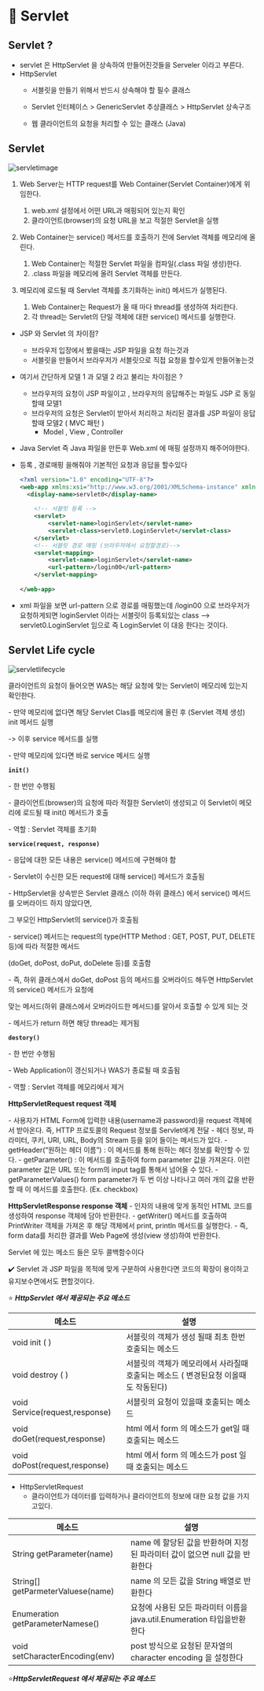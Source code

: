# :rocket: Servlet 

## Servlet ?

* servlet 은 HttpServlet 을 상속하여 만들어진것들을 Serveler 이라고 부른다.
* HttpServlet
  * 서블릿을 만들기 위해서 반드시 상속해야 할 필수 클래스
  * Servlet 인터페이스 >  GenericServlet 추상클래스 > HttpServlet 상속구조



  * 웹 클라이언트의 요청을 처리할 수 있는 클래스 (Java)

## Servlet


![servletimage](https://user-images.githubusercontent.com/80139780/170849376-8fed39b1-3157-43bf-9253-effd9a2c8e96.png)

1. Web Server는 HTTP request를 Web Container(Servlet Container)에게 위임한다.
   1. web.xml 설정에서 어떤 URL과 매핑되어 있는지 확인
   2. 클라이언트(browser)의 요청 URL을 보고 적절한 Servlet을 실행

2. Web Container는 service() 메서드를 호출하기 전에 Servlet 객체를 메모리에 올린다.
   1. Web Container는 적절한 Servlet 파일을 컴파일(.class 파일 생성)한다.
   2. .class 파일을 메모리에 올려 Servlet 객체를 만든다.

3. 메모리에 로드될 때 Servlet 객체를 초기화하는 init() 메서드가 실행된다.
   1. Web Container는 Request가 올 때 마다 thread를 생성하여 처리한다.
   2. 각 thread는 Servlet의 단일 객체에 대한 service() 메서드를 실행한다.


* JSP 와 Servlet 의 차이점? 

  * 브라우저 입장에서 봤을때는 JSP 파일을 요청 하는것과
  * 서블릿을 만들어서 브라우저가 서블릿으로 직접 요청을 할수있게 만들어놓는것

* 여기서 간단하게 모델 1 과 모델 2 라고 불리는 차이점은 ?

  * 브라우저의 요청이 JSP 파일이고 , 브라우저의 응답해주는 파일도 JSP  로 동일할때 모델1
  * 브라우저의 요청은 Servlet이 받아서 처리하고 처리된 결과를 JSP 파일이 응답할때 모델2 ( MVC 패턴 )
    * Model , View , Controller 

*  Java Servlet  즉 Java 파일을 만든후  Web.xml 에 매핑 설정까지 해주어야한다.

  * 등록 , 경로매핑  을해줘야 기본적인 요청과 응답을 할수있다

    ```xml
    <?xml version="1.0" encoding="UTF-8"?>
    <web-app xmlns:xsi="http://www.w3.org/2001/XMLSchema-instance" xmlns="http://xmlns.jcp.org/xml/ns/javaee" xsi:schemaLocation="http://xmlns.jcp.org/xml/ns/javaee http://xmlns.jcp.org/xml/ns/javaee/web-app_4_0.xsd" version="4.0">
      <display-name>servlet0</display-name>
    	
    	<!-- 서블릿 등록 -->
    	<servlet>
    		<servlet-name>loginServlet</servlet-name>
    		<servlet-class>servlet0.LoginServlet</servlet-class> 
    	</servlet>
    	<!-- 서블릿 경로 매핑 (브라우저에서 요청할경로)-->
      	<servlet-mapping>
      		<servlet-name>loginServlet</servlet-name>
      		<url-pattern>/login00</url-pattern>
      	</servlet-mapping>
      
    </web-app>
    ```

* xml 파일을 보면 url-pattern 으로 경로를 매핑했는데 /login00 으로 브라우저가 요청하게되면 loginServlet 이라는 서블릿이 등록되있는 class --> servlet0.LoginServlet 임으로 즉 LoginServlet 이 대응 한다는 것이다. 



## Servlet Life cycle

![servletlifecycle](https://user-images.githubusercontent.com/80139780/170849561-088f4f31-91b1-4a28-ac38-4b368358cc54.png)

클라이언트의 요청이 들어오면 WAS는 해당 요청에 맞는 Servlet이 메모리에 있는지 확인한다.

 \- 만약 메모리에 없다면 해당 Servlet Clas를 메모리에 올린 후 (Servlet 객체 생성) init 메서드 실행

  -> 이후 service 메서드를 실행

 \- 만약 메모리에 있다면 바로 service 메서드 실행

 

**`init()`**

 \- 한 번만 수행됨

 \- 클라이언트(browser)의 요청에 따라 적절한 Servlet이 생성되고 이 Servlet이 메모리에 로드될 때 init() 메서드가 호출

 \- 역할 : Servlet 객체를 초기화

 

**`service(request, response)`**

 \- 응답에 대한 모든 내용은 service() 메서드에 구현해야 함

 \- Servlet이 수신한 모든 request에 대해 service() 메서드가 호출됨

  \- HttpServlet을 상속받은 Servlet 클래스 (이하 하위 클래스) 에서 service() 메서드를 오버라이드 하지 않았다면,

   그 부모인 HttpServlet의 service()가 호출됨  

  \- service() 메서드는 request의 type(HTTP Method : GET, POST, PUT, DELETE 등)에 따라 적절한 메서드

   (doGet, doPost, doPut, doDelete 등)를 호출함

  \- 즉, 하위 클래스에서 doGet, doPost 등의 메서드를 오버라이드 해두면 HttpServlet의 service() 메서드가 요청에

   맞는 메서드(하위 클래스에서 오버라이드한 메서드)를 알아서 호출할 수 있게 되는 것

 \- 메서드가 return 하면 해당 thread는 제거됨

 

**`destory()`**

 \- 한 번만 수행됨

 \- Web Application이 갱신되거나 WAS가 종료될 때 호출됨

 \- 역할 : Servlet 객체를 메모리에서 제거

 

**HttpServletRequest request 객체**

 \- 사용자가 HTML Form에 입력한 내용(username과 password)을 request 객체에서 받아온다.
  즉, HTTP 프로토콜의 Request 정보를 Servlet에게 전달
 \- 헤더 정보, 파라미터, 쿠키, URI, URL, Body의 Stream 등을 읽어 들이는 메서드가 있다.
 \- getHeader(“원하는 헤더 이름”) : 이 메서드를 통해 원하는 헤더 정보를 확인할 수 있다.
 \- getParameter() : 이 메서드를 호출하여 form parameter 값을 가져온다.
  이런 parameter 값은 URL 또는 form의 input tag를 통해서 넘어올 수 있다.
 \- getParameterValues()
  form parameter가 두 번 이상 나타나고 여러 개의 값을 반환할 때 이 메서드를 호출한다. (Ex. checkbox)



**HttpServletResponse response 객체**
 \- 인자의 내용에 맞게 동적인 HTML 코드를 생성하여 response 객체에 담아 반환한다.
 \- getWriter() 메서드를 호출하여 PrintWriter 객체을 가져온 후 해당 객체에서 print, println 메서드를 실행한다.
 \- 즉, form data를 처리한 결과를 Web Page에 생성(view 생성)하여 반환한다.



Servlet 에 있는 메소드 들은 모두 콜백함수이다


:heavy_check_mark: Servlet 과 JSP 파일을 목적에 맞게 구분하여 사용한다면 코드의 확장이 용이하고 유지보수면에서도 편할것이다.





:star: ***HttpServlet 에서 제공되는 주요 메소드***

| 메소드                                 | 설명                                                         |
| -------------------------------------- | ------------------------------------------------------------ |
| void init ( )                          | 서블릿의 객체가 생성 될때 최초 한번 호출되는 메소드          |
| void destroy ( )                       | 서블릿의 객체가 메모리에서 사라질때 호출되는 메소드 ( 변경된요청 이올때도 작동된다) |
| void         Service(request,response) | 서블릿의 요청이 있을때 호출되는 메소드                       |
| void doGet(request,response)           | html 에서 form 의 메소드가 get일 때 호출되는 메소드          |
| void doPost(request,response)          | html 에서 form 의 메소드가 post 일 때 호출되는 메소드        |





* HttpServletRequest
  * 클라이언트가 데이터를 입력하거나 클라이언트의 정보에 대한 요청 값을 가지고있다.

| 메소드                            | 설명                                                         |
| --------------------------------- | ------------------------------------------------------------ |
| String getParameter(name)         | name 에 할당된 값을 반환하며 지정된 파라미터 값이 없으면 null 값을 반환한다 |
| String[] getParmeterValuese(name) | name 의 모든 값을 String 배열로 반환한다                     |
| Enumeration getParameterNamese()  | 요청에 사용된 모든 파라미터 이름을 java.util.Enumeration 타입을반환한다 |
| void setCharacterEncoding(env)    | post 방식으로 요청된 문자열의 character encoding 을 설정한다 |

:star:***HttpServletRequest 에서 제공되는 주요 메소드***


